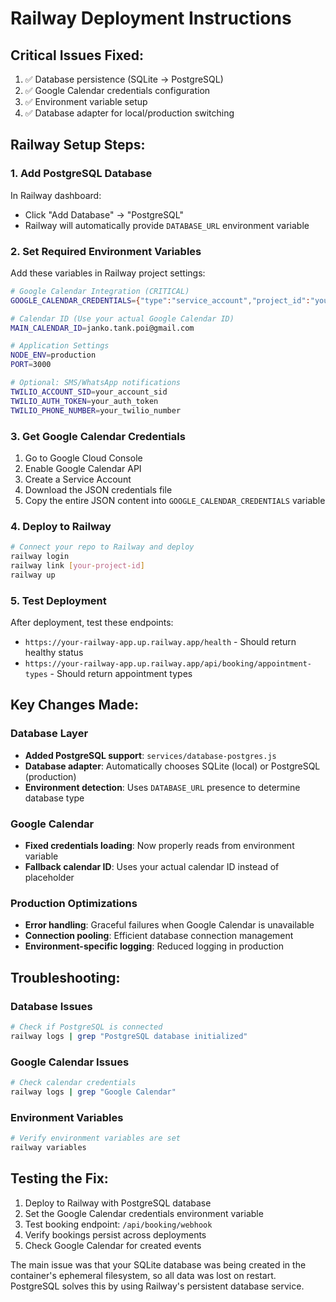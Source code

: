 # Railway Deployment Instructions

## Critical Issues Fixed:
1. ✅ Database persistence (SQLite → PostgreSQL)
2. ✅ Google Calendar credentials configuration
3. ✅ Environment variable setup
4. ✅ Database adapter for local/production switching

## Railway Setup Steps:

### 1. Add PostgreSQL Database
In Railway dashboard:
- Click "Add Database" → "PostgreSQL" 
- Railway will automatically provide `DATABASE_URL` environment variable

### 2. Set Required Environment Variables
Add these variables in Railway project settings:

```bash
# Google Calendar Integration (CRITICAL)
GOOGLE_CALENDAR_CREDENTIALS={"type":"service_account","project_id":"your-project-id","private_key_id":"your-key-id","private_key":"-----BEGIN PRIVATE KEY-----\nYOUR_ACTUAL_PRIVATE_KEY_HERE\n-----END PRIVATE KEY-----\n","client_email":"your-service-account@your-project.iam.gserviceaccount.com","client_id":"your-client-id","auth_uri":"https://accounts.google.com/o/oauth2/auth","token_uri":"https://oauth2.googleapis.com/token","auth_provider_x509_cert_url":"https://www.googleapis.com/oauth2/v1/certs","client_x509_cert_url":"https://www.googleapis.com/oauth2/v1/certs"}

# Calendar ID (Use your actual Google Calendar ID)
MAIN_CALENDAR_ID=janko.tank.poi@gmail.com

# Application Settings
NODE_ENV=production
PORT=3000

# Optional: SMS/WhatsApp notifications
TWILIO_ACCOUNT_SID=your_account_sid
TWILIO_AUTH_TOKEN=your_auth_token
TWILIO_PHONE_NUMBER=your_twilio_number
```

### 3. Get Google Calendar Credentials
1. Go to Google Cloud Console
2. Enable Google Calendar API
3. Create a Service Account
4. Download the JSON credentials file
5. Copy the entire JSON content into `GOOGLE_CALENDAR_CREDENTIALS` variable

### 4. Deploy to Railway
```bash
# Connect your repo to Railway and deploy
railway login
railway link [your-project-id]
railway up
```

### 5. Test Deployment
After deployment, test these endpoints:
- `https://your-railway-app.up.railway.app/health` - Should return healthy status
- `https://your-railway-app.up.railway.app/api/booking/appointment-types` - Should return appointment types

## Key Changes Made:

### Database Layer
- **Added PostgreSQL support**: `services/database-postgres.js`
- **Database adapter**: Automatically chooses SQLite (local) or PostgreSQL (production)
- **Environment detection**: Uses `DATABASE_URL` presence to determine database type

### Google Calendar
- **Fixed credentials loading**: Now properly reads from environment variable
- **Fallback calendar ID**: Uses your actual calendar ID instead of placeholder

### Production Optimizations
- **Error handling**: Graceful failures when Google Calendar is unavailable
- **Connection pooling**: Efficient database connection management
- **Environment-specific logging**: Reduced logging in production

## Troubleshooting:

### Database Issues
```bash
# Check if PostgreSQL is connected
railway logs | grep "PostgreSQL database initialized"
```

### Google Calendar Issues
```bash
# Check calendar credentials
railway logs | grep "Google Calendar"
```

### Environment Variables
```bash
# Verify environment variables are set
railway variables
```

## Testing the Fix:
1. Deploy to Railway with PostgreSQL database
2. Set the Google Calendar credentials environment variable
3. Test booking endpoint: `/api/booking/webhook`
4. Verify bookings persist across deployments
5. Check Google Calendar for created events

The main issue was that your SQLite database was being created in the container's ephemeral filesystem, so all data was lost on restart. PostgreSQL solves this by using Railway's persistent database service.